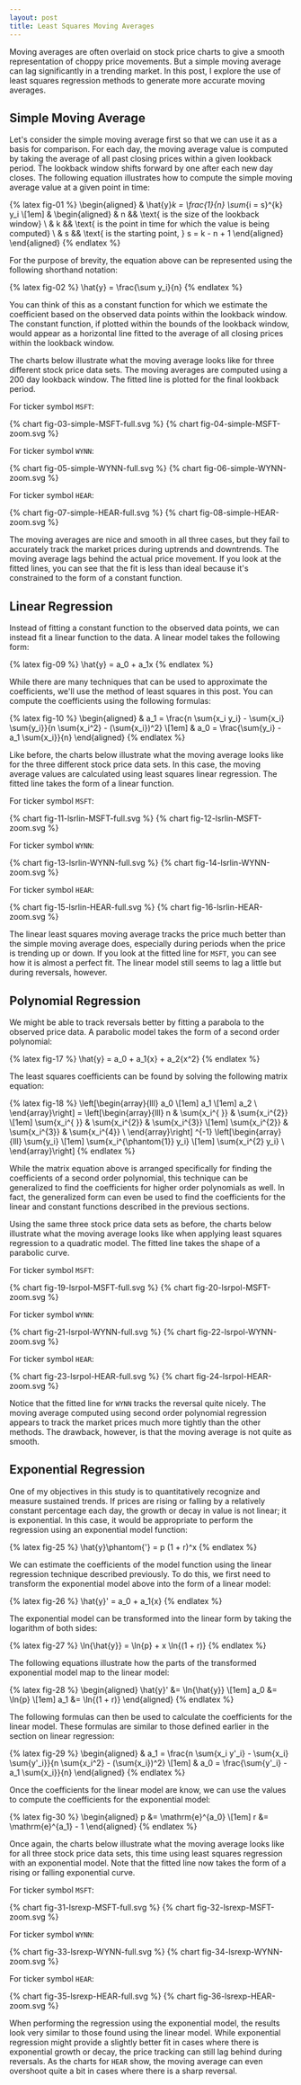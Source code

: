 ```yaml
---
layout: post
title: Least Squares Moving Averages
---
```


Moving averages are often overlaid on stock price charts to give a smooth representation of choppy price movements. But a simple moving average can lag significantly in a trending market. In this post, I explore the use of least squares regression methods to generate more accurate moving averages.

<!--excerpt-->

## Simple Moving Average

Let's consider the simple moving average first so that we can use it as a basis for comparison. For each day, the moving average value is computed by taking the average of all past closing prices within a given lookback period. The lookback window shifts forward by one after each new day closes. The following equation illustrates how to compute the simple moving average value at a given point in time:

{% latex fig-01 %}
    \begin{aligned}
    & \hat{y}_k = \frac{1}{n} \sum_{i = s}^{k} y_i
    \\[1em]
    &
    \begin{aligned}
    & n && \text{ is the size of the lookback window}
    \\
    & k && \text{ is the point in time for which the value is being computed}
    \\
    & s && \text{ is the starting point, } s = k - n + 1
    \end{aligned}
    \end{aligned}
{% endlatex %}

For the purpose of brevity, the equation above can be represented using the following shorthand notation:

{% latex fig-02 %}
    \hat{y} = \frac{\sum y_i}{n}
{% endlatex %}

You can think of this as a constant function for which we estimate the coefficient based on the observed data points within the lookback window. The constant function, if plotted within the bounds of the lookback window, would appear as a horizontal line fitted to the average of all closing prices within the lookback window.

The charts below illustrate what the moving average looks like for three different stock price data sets. The moving averages are computed using a 200 day lookback window. The fitted line is plotted for the final lookback period.

For ticker symbol `MSFT`:

{% chart fig-03-simple-MSFT-full.svg %}
{% chart fig-04-simple-MSFT-zoom.svg %}

For ticker symbol `WYNN`:

{% chart fig-05-simple-WYNN-full.svg %}
{% chart fig-06-simple-WYNN-zoom.svg %}

For ticker symbol `HEAR`:

{% chart fig-07-simple-HEAR-full.svg %}
{% chart fig-08-simple-HEAR-zoom.svg %}

The moving averages are nice and smooth in all three cases, but they fail to accurately track the market prices during uptrends and downtrends. The moving average lags behind the actual price movement. If you look at the fitted lines, you can see that the fit is less than ideal because it's constrained to the form of a constant function.

## Linear Regression

Instead of fitting a constant function to the observed data points, we can instead fit a linear function to the data. A linear model takes the following form:

{% latex fig-09 %}
    \hat{y} = a_0 + a_1x
{% endlatex %}

While there are many techniques that can be used to approximate the coefficients, we'll use the method of least squares in this post. You can compute the coefficients using the following formulas:

{% latex fig-10 %}
    \begin{aligned}
    & a_1 = \frac{n \sum{x_i y_i} - \sum{x_i} \sum{y_i}}{n \sum{x_i^2} - (\sum{x_i})^2}
    \\[1em]
    & a_0 = \frac{\sum{y_i} - a_1 \sum{x_i}}{n}
    \end{aligned}
{% endlatex %}

Like before, the charts below illustrate what the moving average looks like for the three different stock price data sets. In this case, the moving average values are calculated using least squares linear regression. The fitted line takes the form of a linear function.

For ticker symbol `MSFT`:

{% chart fig-11-lsrlin-MSFT-full.svg %}
{% chart fig-12-lsrlin-MSFT-zoom.svg %}

For ticker symbol `WYNN`:

{% chart fig-13-lsrlin-WYNN-full.svg %}
{% chart fig-14-lsrlin-WYNN-zoom.svg %}

For ticker symbol `HEAR`:

{% chart fig-15-lsrlin-HEAR-full.svg %}
{% chart fig-16-lsrlin-HEAR-zoom.svg %}

The linear least squares moving average tracks the price much better than the simple moving average does, especially during periods when the price is trending up or down. If you look at the fitted line for `MSFT`, you can see how it is almost a perfect fit. The linear model still seems to lag a little but during reversals, however.

## Polynomial Regression

We might be able to track reversals better by fitting a parabola to the observed price data. A parabolic model takes the form of a second order polynomial:

{% latex fig-17 %}
    \hat{y} = a_0 + a_1{x} + a_2{x^2}
{% endlatex %}

The least squares coefficients can be found by solving the following matrix equation:

{% latex fig-18 %}
    \left[\begin{array}{lll}
    a_0 \\[1em]
    a_1 \\[1em]
    a_2 \\
    \end{array}\right]
    =
    \left[\begin{array}{lll}
    n             & \sum{x_i^{ }} & \sum{x_i^{2}} \\[1em]
    \sum{x_i^{ }} & \sum{x_i^{2}} & \sum{x_i^{3}} \\[1em]
    \sum{x_i^{2}} & \sum{x_i^{3}} & \sum{x_i^{4}} \\
    \end{array}\right]
    ^{-1}
    \left[\begin{array}{lll}
    \sum{y_i}                   \\[1em]
    \sum{x_i^{\phantom{1}} y_i} \\[1em]
    \sum{x_i^{2} y_i}           \\
    \end{array}\right]
{% endlatex %}

While the matrix equation above is arranged specifically for finding the coefficients of a second order polynomial, this technique can be generalized to find the coefficients for higher order polynomials as well. In fact, the generalized form can even be used to find the coefficients for the linear and constant functions described in the previous sections.

Using the same three stock price data sets as before, the charts below illustrate what the moving average looks like when applying least squares regression to a quadratic model. The fitted line takes the shape of a parabolic curve.

For ticker symbol `MSFT`:

{% chart fig-19-lsrpol-MSFT-full.svg %}
{% chart fig-20-lsrpol-MSFT-zoom.svg %}

For ticker symbol `WYNN`:

{% chart fig-21-lsrpol-WYNN-full.svg %}
{% chart fig-22-lsrpol-WYNN-zoom.svg %}

For ticker symbol `HEAR`:

{% chart fig-23-lsrpol-HEAR-full.svg %}
{% chart fig-24-lsrpol-HEAR-zoom.svg %}

Notice that the fitted line for `WYNN` tracks the reversal quite nicely. The moving average computed using second order polynomial regression appears to track the market prices much more tightly than the other methods. The drawback, however, is that the moving average is not quite as smooth.

## Exponential Regression

One of my objectives in this study is to quantitatively recognize and measure sustained trends. If prices are rising or falling by a relatively constant percentage each day, the growth or decay in value is not linear; it is exponential. In this case, it would be appropriate to perform the regression using an exponential model function:

{% latex fig-25 %}
    \hat{y}\phantom{'} = p (1 + r)^x
{% endlatex %}

We can estimate the coefficients of the model function using the linear regression technique described previously. To do this, we first need to transform the exponential model above into the form of a linear model:

{% latex fig-26 %}
   \hat{y}' = a_0 + a_1{x}
{% endlatex %}

The exponential model can be transformed into the linear form by taking the logarithm of both sides:

{% latex fig-27 %}
   \ln{\hat{y}} = \ln{p} + x \ln{(1 + r)}
{% endlatex %}

The following equations illustrate how the parts of the transformed exponential model map to the linear model:

{% latex fig-28 %}
    \begin{aligned}
    \hat{y}' &= \ln{\hat{y}}
    \\[1em]
    a_0 &= \ln{p}
    \\[1em]
    a_1 &= \ln{(1 + r)}
    \end{aligned}
{% endlatex %}

The following formulas can then be used to calculate the coefficients for the linear model. These formulas are similar to those defined earlier in the section on linear regression:

{% latex fig-29 %}
    \begin{aligned}
    & a_1 = \frac{n \sum{x_i y'_i} - \sum{x_i} \sum{y'_i}}{n \sum{x_i^2} - (\sum{x_i})^2}
    \\[1em]
    & a_0 = \frac{\sum{y'_i} - a_1 \sum{x_i}}{n}
    \end{aligned}
{% endlatex %}

Once the coefficients for the linear model are know, we can use the values to compute the coefficients for the exponential model:

{% latex fig-30 %}
    \begin{aligned}
    p &= \mathrm{e}^{a_0}
    \\[1em]
    r &= \mathrm{e}^{a_1} - 1
    \end{aligned}
{% endlatex %}

Once again, the charts below illustrate what the moving average looks like for all three stock price data sets, this time using least squares regression with an exponential model. Note that the fitted line now takes the form of a rising or falling exponential curve.

For ticker symbol `MSFT`:

{% chart fig-31-lsrexp-MSFT-full.svg %}
{% chart fig-32-lsrexp-MSFT-zoom.svg %}

For ticker symbol `WYNN`:

{% chart fig-33-lsrexp-WYNN-full.svg %}
{% chart fig-34-lsrexp-WYNN-zoom.svg %}

For ticker symbol `HEAR`:

{% chart fig-35-lsrexp-HEAR-full.svg %}
{% chart fig-36-lsrexp-HEAR-zoom.svg %}

When performing the regression using the exponential model, the results look very similar to those found using the linear model. While exponential regression might provide a slightly better fit in cases where there is exponential growth or decay, the price tracking can still lag behind during reversals. As the charts for `HEAR` show, the moving average can even overshoot quite a bit in cases where there is a sharp reversal.

